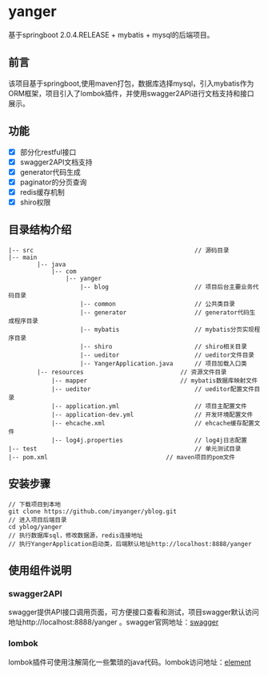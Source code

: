 # yanger #
基于springboot 2.0.4.RELEASE + mybatis + mysql的后端项目。

## 前言 ##
该项目基于springboot,使用maven打包，数据库选择mysql，引入mybatis作为ORM框架，项目引入了lombok插件，并使用swagger2API进行文档支持和接口展示。

## 功能 ##
- [x] 部分化restful接口
- [x] swagger2API文档支持
- [x] generator代码生成
- [x] paginator的分页查询
- [x] redis缓存机制
- [x] shiro权限

## 目录结构介绍 ##
   
    |-- src                                             // 源码目录
	|-- main                         
            |-- java                            
                |-- com           	          
                    |-- yanger       
                        |-- blog                        // 项目后台主要业务代码目录
                        |-- common                      // 公共类目录
                        |-- generator                   // generator代码生成程序目录
                        |-- mybatis                     // mybatis分页实现程序目录
                        |-- shiro                       // shiro相关目录
                        |-- ueditor                     // ueditor文件目录
                        |-- YangerApplication.java      // 项目加载入口类
	        |-- resources                           // 资源文件目录
	            |-- mapper                          // mybatis数据库映射文件
                |-- ueditor                             // ueditor配置文件目录
                |-- application.yml                     // 项目主配置文件
                |-- application-dev.yml                 // 开发环境配置文件
                |-- ehcache.xml                         // ehcache缓存配置文件
                |-- log4j.properties                    // log4j日志配置
    |-- test                   	                    	// 单元测试目录
    |-- pom.xml                         		// maven项目的pom文件

## 安装步骤 ##
	
	// 下载项目到本地
	git clone https://github.com/imyanger/yblog.git    
	// 进入项目后端目录
	cd yblog/yanger     
	// 执行数据库sql，修改数据源，redis连接地址
	// 执行YangerApplication启动类，后端默认地址http://localhost:8888/yanger

## 使用组件说明 ##

### swagger2API ###
swagger提供API接口调用页面，可方便接口查看和测试，项目swagger默认访问地址http://localhost:8888/yanger 。swagger官网地址：[swagger](https://swagger.io/)

### lombok ###
lombok插件可使用注解简化一些繁琐的java代码。lombok访问地址：[element](https://projectlombok.org/)
